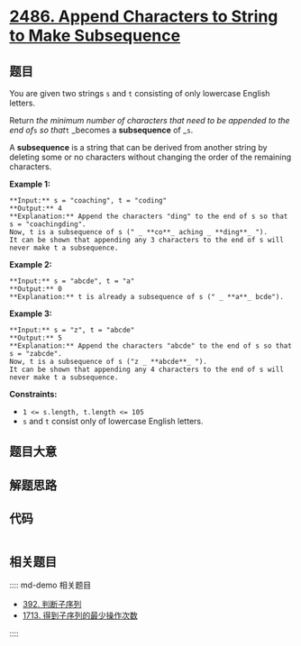 # [2486. Append Characters to String to Make Subsequence](https://leetcode.com/problems/append-characters-to-string-to-make-subsequence)

## 题目

You are given two strings `s` and `t` consisting of only lowercase English
letters.

Return _the minimum number of characters that need to be appended to the end
of_`s` _so that_`t` _becomes a **subsequence** of _`s`.

A **subsequence** is a string that can be derived from another string by
deleting some or no characters without changing the order of the remaining
characters.



**Example 1:**

    
    
    **Input:** s = "coaching", t = "coding"
    **Output:** 4
    **Explanation:** Append the characters "ding" to the end of s so that s = "coachingding".
    Now, t is a subsequence of s (" _ **co**_ aching _ **ding**_ ").
    It can be shown that appending any 3 characters to the end of s will never make t a subsequence.
    

**Example 2:**

    
    
    **Input:** s = "abcde", t = "a"
    **Output:** 0
    **Explanation:** t is already a subsequence of s (" _ **a**_ bcde").
    

**Example 3:**

    
    
    **Input:** s = "z", t = "abcde"
    **Output:** 5
    **Explanation:** Append the characters "abcde" to the end of s so that s = "zabcde".
    Now, t is a subsequence of s ("z _ **abcde**_ ").
    It can be shown that appending any 4 characters to the end of s will never make t a subsequence.
    



**Constraints:**

  * `1 <= s.length, t.length <= 105`
  * `s` and `t` consist only of lowercase English letters.


## 题目大意

## 解题思路

## 代码

```javascript

```

## 相关题目

:::: md-demo 相关题目
- [392. 判断子序列](./0392.md)
- [1713. 得到子序列的最少操作次数](https://leetcode.com/problems/minimum-operations-to-make-a-subsequence)

::::
